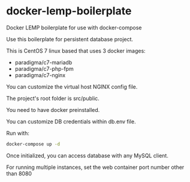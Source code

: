 # docker-lemp-boilerplate
Docker LEMP boilerplate for use with docker-compose

Use this boilerplate for persistent database project.

This is CentOS 7 linux based that uses 3 docker images:
  - paradigma/c7-mariadb
  - paradigma/c7-php-fpm
  - paradigma/c7-nginx

You can customize the virtual host NGINX config file.

The project's root folder is src/public.

You need to have docker preinstalled.

You can customize DB credentials within db.env file.

Run with:

```bash
docker-compose up -d
```

Once initialized, you can access database with any MySQL client.

For running multiple instances, set the web container port number other than 8080